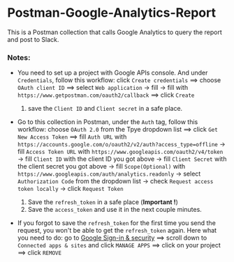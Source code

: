 # Postman-Google-Analytics-Report

This is a Postman collection that calls Google Analytics to query the report and post to Slack.


### Notes:
* You need to set up a project with Google APIs console. And under `Credentials`, follow this workflow: click `Create credentials` ==> choose `OAuth client ID` ==> select `Web application` -> fill <your name> -> fill <your redirect url> with `https://www.getpostman.com/oauth2/callback` ==> click `Create`
	1. save the `Client ID` and `Client secret` in a safe place.

* Go to this collection in Postman, under the `Auth` tag, follow this workflow: choose `OAuth 2.0` from the Tpye dropdown list ==> click `Get New Access Token` ==> fill `Auth URL` with `https://accounts.google.com/o/oauth2/v2/auth?access_type=offline` -> fill `Access Token URL` with `https://www.googleapis.com/oauth2/v4/token` -> fill `Client ID` with the client ID you got above -> fill `Client Secret` with the client secret you got above -> fill `Scope(Optional)` with `https://www.googleapis.com/auth/analytics.readonly` -> select `Authorization Code` from the dropdown list -> check `Request access token locally` -> click `Request Token`
	1. Save the `refresh_token` in a safe place (**Important !**)
	2. Save the `access_token` and use it in the next couple minutes.

* If you forgot to save the `refresh_token` for the first time you send the request, you won't be able to get the `refresh_token` again. Here what you need to do: go to [Google Sign-in & security](https://www.google.com/settings/u/1/security) ==> scroll down to `Connected apps & sites` and click `MANAGE APPS` ==> click on your project ==> click `REMOVE`
